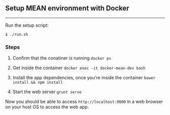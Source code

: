 ## Setup MEAN environment with Docker
-----------------------------------------
Run the setup script:

`$ ./run.sh`

### Steps
1. Confirm that the conatiner is running
    `docker ps`
2. Get inside the container
    `docker exec -it docker-mean-dev bash`

3. Install the app dependencies, once you're inside the container
    `bower install && npm install`

4. Start the web server
    `grunt serve`

Now you should be able to access `http://localhost:9000` in a web browser on your host
OS to access the web app.